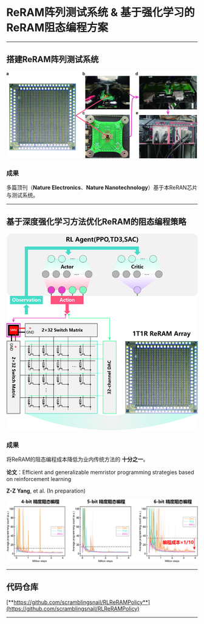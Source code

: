 # **ReRAM阵列测试系统 & 基于强化学习的ReRAM阻态编程方案**

---

## **搭建ReRAM阵列测试系统**

![ReRAM setup](./images/reram_setup.jpg)

### **成果**
多篇顶刊（**Nature Electronics**、**Nature Nanotechnology**）基于本ReRAN芯片与测试系统。

---

## **基于深度强化学习方法优化ReRAM的阻态编程策略**

![RL_ReRAM](./images/rl_reram.jpg)

### **成果**
将ReRAM的阻态编程成本降低为业内传统方法的 **十分之一**。

**论文**：Efficient and generalizable memristor programming strategies based on reinforcement learning

**Z-Z Yang**, et al. (In preparation)

![Program_results](./images/program_results.jpg)

---

## **代码仓库**

[**https://github.com/scramblingsnail/RLReRAMPolicy**](https://github.com/scramblingsnail/RLReRAMPolicy)

---
